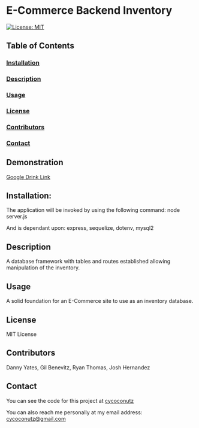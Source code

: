 # E-Commerce Backend Inventory

[![License: MIT](https://img.shields.io/badge/License-MIT-yellow.svg)](https://opensource.org/licenses/MIT)

## Table of Contents

### [Installation](#installation)

### [Description](#description)

### [Usage](#usage)

### [License](#license)

### [Contributors](#contributors)

### [Contact](#contact)

## Demonstration
[Google Drink Link](https://drive.google.com/file/d/194WhF6G9BDqmeDWhQhLGHaQUsUQ35RKd/view)

## Installation:
The application will be invoked by using the following command:
node server.js


And is dependant upon:
express, sequelize, dotenv, mysql2


## Description
A database framework with tables and routes established allowing manipulation of the inventory.


## Usage
A solid foundation for an E-Commerce site to use as an inventory database.


## License
MIT License


## Contributors
Danny Yates, Gil Benevitz, Ryan Thomas, Josh Hernandez


## Contact


You can see the code for this project at [cycoconutz](www.github.com/cycoconutz)

You can also reach me personally at my email address: [cycoconutz@gmail.com](mailto:cycoconutz@gmail.com)
